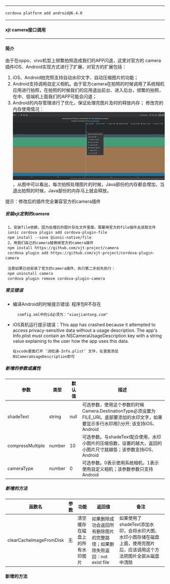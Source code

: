 ----
 	cordova platform add android@6.4.0
 	
----


#### xjt camera接口调用	
----
#### 简介

由于在oppo、vivo机型上频繁拍照造成我们的APP闪退，这里对官方的
camera插件iOS、Android实现方式进行了扩展，对官方的扩展包括：

1. iOS、Android拍完照支持自动水印文字、自动压缩图片的功能；
2. Android支持调用自定义相机。由于官方camera在拍照的时候调用了系统相机应用进行拍照，在拍照的时候我们的应用退出前台、进入后台，频繁的拍照，在中、低端机上面我们的APP可能会闪退；
3. Android的内存管理进行了优化，保证处理完图片及时的释放内存；
   修改完的内存使用情况： ![](https://github.com/xjt-project/image/blob/master/camearMemAfter.gif)，从图中可以看出，每次拍照处理图片的时候，Java部份的内存都会增加，当退出拍照的时候，Java部份的内存马上就会释放。
   
提示：修改后的插件完全兼容官方的camera插件

##### 安装xjt定制的camera
	
````
 1，安装file依赖，因为处理后的图片存在文件里面，需要用官方的file插件去读取文件
 ionic cordova plugin add cordova-plugin-file
 npm install --save @ionic-native/file
 2，用我们自己的camera替换掉官方的camera插件
 npm install https://github.com/xjt-project/camera
 cordova plugin add	https://github.com/xjt-project/cordova-plugin-camera
 
 注意如果已经安装了官方的camera插件，执行第二步前先执行：
 npm uninstall camera
 cordova plugin remove cordova-plugin-camera
````

	  
	
##### 常见错误
* 编译Android的时候提示错误: 程序包R不存在
	
	````
	  comfig.xml中的id必须为："xiaojiantong.com" 
	````
* iOS真机运行提示错误：This app has crashed because it attempted to access privacy-sensitive data without a usage description.  The app's Info.plist must contain an NSCameraUsageDescription key with a string value explaining to the user how the app uses this data.

	````
	在xcode里面打开 ‘消检通-Info.plist’ 文件，在里面添加NSCameraUsageDescription即可
	````
	
##### 新增的参数或属性
| 参数 | 类型 | 默认值 | 描述 |
| --- | --- | --- | --- |
| shadeText | string | null | 可选参数，使用这个参数的时候Camera.DestinationType必须设置为FILE_URI。底部要添加的水印文字，如果要显示多行水印用\|\分开; 该支持iOS、Android |
| compressMultiple | number | 10 | 可选参数。与shadeText配合使用，水印小图片的压缩倍数，设置的越大，返回的小图片尺寸就越低；该参数支持iOS、Android|
| cameraType | number | 0 | 可选参数。0表示使用系统相机，1表示使用自定义相机；该参数参数只支持Android|

##### 新增的方法
| 函数名 | 参数 | 功能 | 返回值 | 备注 | 
| --- | --- | --- | --- | --- |
| clearCacheImageFromDisk | 无 | 清空缓存在磁盘上的所有水印图片 | 如果删除成功会返回所有删除图片的完整路径；如果删除失败返回：not exist file| 如果使用了shadeText添加水印，会将水印大图、水印小图存储在磁盘上面，使用完图片后，应该调用这个方法把图片全部从磁盘中清除 |

####  新增的方法